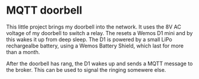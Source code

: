# MQTT doorbell

This little project brings my doorbell into the network. It uses the 8V AC voltage of my doorbell
to switch a relay. The resets a Wemos D1 mini and by this wakes it up from deep sleep. The D1 is
powered by a small LiPo rechargealbe battery, using a Wemos Battery Shield, which last for more than a month.

After the doorbell has rang, the D1 wakes up and sends a MQTT message to the broker. This can be used to signal the ringing somewere else.
